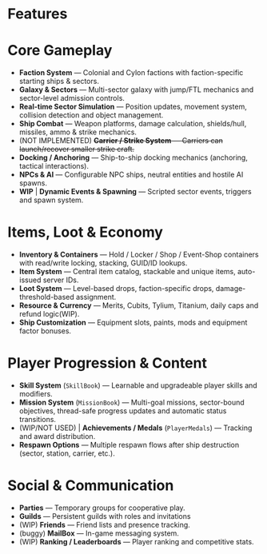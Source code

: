 # Features

# Core Gameplay
- **Faction System** — Colonial and Cylon factions with faction-specific starting ships & sectors.
- **Galaxy & Sectors** — Multi-sector galaxy with jump/FTL mechanics and sector-level admission controls.
- **Real-time Sector Simulation** — Position updates, movement system, collision detection and object management.
- **Ship Combat** — Weapon platforms, damage calculation, shields/hull, missiles, ammo & strike mechanics.
- (NOT IMPLEMENTED) ~~**Carrier / Strike System** — Carriers can launch/recover smaller strike craft.~~
- **Docking / Anchoring** — Ship-to-ship docking mechanics (anchoring, tactical interactions).
- **NPCs & AI** — Configurable NPC ships, neutral entities and hostile AI spawns.
- **WIP** | **Dynamic Events & Spawning** — Scripted sector events, triggers and spawn system.

# Items, Loot & Economy
- **Inventory & Containers** — Hold / Locker / Shop / Event-Shop containers with read/write locking, stacking, GUID/ID lookups.
- **Item System** — Central item catalog, stackable and unique items, auto-issued server IDs.
- **Loot System** — Level-based drops, faction-specific drops, damage-threshold-based assignment.
- **Resource & Currency** — Merits, Cubits, Tylium, Titanium, daily caps and refund logic(WIP).
- **Ship Customization** — Equipment slots, paints, mods and equipment factor bonuses.

# Player Progression & Content
- **Skill System** (`SkillBook`) — Learnable and upgradeable player skills and modifiers.
- **Mission System** (`MissionBook`) — Multi-goal missions, sector-bound objectives, thread-safe progress updates and automatic status transitions.
- (WIP/NOT USED) | **Achievements / Medals** (`PlayerMedals`) — Tracking and award distribution.
- **Respawn Options** — Multiple respawn flows after ship destruction (sector, station, carrier, etc.).

# Social & Communication
- **Parties** — Temporary groups for cooperative play.
- **Guilds** — Persistent guilds with roles and invitations
- (WIP) **Friends** — Friend lists and presence tracking.
- (buggy) **MailBox** — In-game messaging system.
- (WIP) **Ranking / Leaderboards** — Player ranking and competitive stats.